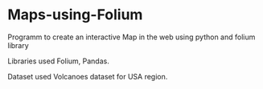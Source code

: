 # Maps-using-Folium
Programm to create an interactive Map in the web using python and folium library

Libraries used Folium, Pandas.

Dataset used Volcanoes dataset for USA region.
